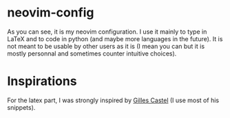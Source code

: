 # neovim-config
As you can see, it is my neovim configuration. I use it mainly to type in LaTeX and to code in python (and maybe more languages in the future). It is not meant to be usable by other users as it is (I mean you can but it is mostly personnal and sometimes counter intuitive choices).

# Inspirations
For the latex part, I was strongly inspired by [Gilles Castel](https://castel.dev/) (I use most of his snippets).
